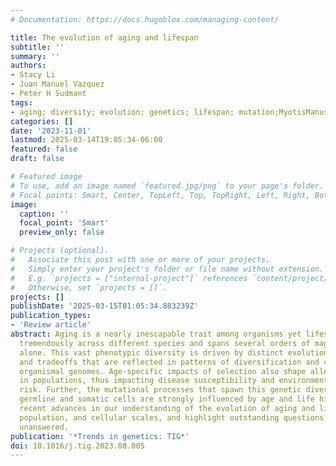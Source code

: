```yaml
---
# Documentation: https://docs.hugoblox.com/managing-content/

title: The evolution of aging and lifespan
subtitle: ''
summary: ''
authors:
- Stacy Li
- Juan Manuel Vazquez
- Peter H Sudmant
tags:
- aging; diversity; evolution; genetics; lifespan; mutation;MyotisManuscript
categories: []
date: '2023-11-01'
lastmod: 2025-03-14T19:05:34-06:00
featured: false
draft: false

# Featured image
# To use, add an image named `featured.jpg/png` to your page's folder.
# Focal points: Smart, Center, TopLeft, Top, TopRight, Left, Right, BottomLeft, Bottom, BottomRight.
image:
  caption: ''
  focal_point: 'Smart'
  preview_only: false

# Projects (optional).
#   Associate this post with one or more of your projects.
#   Simply enter your project's folder or file name without extension.
#   E.g. `projects = ["internal-project"]` references `content/project/deep-learning/index.md`.
#   Otherwise, set `projects = []`.
projects: []
publishDate: '2025-03-15T01:05:34.883239Z'
publication_types:
- 'Review article'
abstract: Aging is a nearly inescapable trait among organisms yet lifespan varies
  tremendously across different species and spans several orders of magnitude in vertebrates
  alone. This vast phenotypic diversity is driven by distinct evolutionary trajectories
  and tradeoffs that are reflected in patterns of diversification and constraint in
  organismal genomes. Age-specific impacts of selection also shape allele frequencies
  in populations, thus impacting disease susceptibility and environment-specific mortality
  risk. Further, the mutational processes that spawn this genetic diversity in both
  germline and somatic cells are strongly influenced by age and life history. We discuss
  recent advances in our understanding of the evolution of aging and lifespan at organismal,
  population, and cellular scales, and highlight outstanding questions that remain
  unanswered.
publication: '*Trends in genetics: TIG*'
doi: 10.1016/j.tig.2023.08.005
---
```

